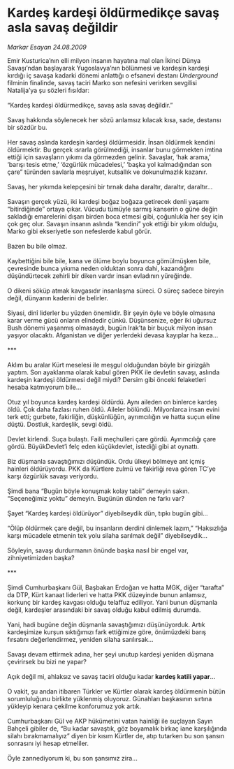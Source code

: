 # Kardeş kardeşi öldürmedikçe savaş asla savaş değildir

*Markar Esayan 24.08.2009*

<div class="taraf_structure_2col_1zq">
<div class="margen_n">



 <p>Emir Kusturica’nın elli milyon insanın hayatına mal olan İkinci Dünya Savaşı’ndan başlayarak Yugoslavya’nın bölünmesi ve kardeşin kardeşi kırdığı iç savaşa kadarki dönemi anlattığı o efsanevi destanı <i>Underground</i> filminin finalinde, savaş taciri Marko son nefesini verirken sevgilisi Natalija’ya şu sözleri fısıldar: <br/><br/>“Kardeş kardeşi öldürmedikçe, savaş asla savaş değildir.” <br/><br/>Savaş hakkında söylenecek her sözü anlamsız kılacak kısa, sade, destansı bir sözdür bu. <br/><br/>Her savaş aslında kardeşin kardeşi öldürmesidir. İnsan öldürmek kendini öldürmektir. Bu gerçek ısrarla görülmediği, insanlar bunu görmekten imtina ettiği için savaşların yıkımı da görmezden gelinir. Savaşlar, ‘hak arama,’ ‘barışı tesis etme,’ ‘özgürlük mücadelesi,’ ‘başka yol kalmadığından son çare” türünden savlarla meşruiyet, kutsallık ve dokunulmazlık kazanır. <br/><br/>Savaş, her yıkımda kelepçesini bir tırnak daha daraltır, daraltır, daraltır... <br/><br/>Savaşın gerçek yüzü, iki kardeşi boğaz boğaza getirecek denli yaşamı “bitirdiğinde” ortaya çıkar. Vücudu tümüyle sarmış kanserin o güne değin sakladığı emarelerini dışarı birden boca etmesi gibi, çoğunlukla her şey için çok geç olur. Savaşın insanın aslında “kendini” yok ettiği bir yıkım olduğu, Marko gibi ekseriyetle son nefeslerde kabul görür.<br/><br/>Bazen bu bile olmaz. <br/><br/>Kaybettiğini bile bile, kana ve ölüme boylu boyunca gömülmüşken bile, çevresinde bunca yıkıma neden olduktan sonra dahi, kazandığını düşündürtecek zehirli bir diken vardır insan evladının yüreğinde. <br/><br/>O dikeni söküp atmak kavgasıdır insanlaşma süreci. O süreç sadece bireyin değil, dünyanın kaderini de belirler. <br/><br/>Siyasi, dinî liderler bu yüzden önemlidir. Bir şeyin öyle ve böyle olmasına karar verme gücü onların elindedir çünkü. Düşünsenize, eğer iki uğursuz Bush dönemi yaşanmış olmasaydı, bugün Irak’ta bir buçuk milyon insan yaşıyor olacaktı. Afganistan ve diğer yerlerdeki devasa kayıplar ha keza... <br/><br/>*** <br/><br/>Aklım bu aralar Kürt meselesi ile meşgul olduğundan böyle bir girizgâh yaptım. Son ayaklanma olarak kabul gören PKK ile devletin savaşı, aslında kardeşin kardeşi öldürmesi değil miydi? Dersim gibi önceki felaketleri hesaba katmıyorum bile... <br/><br/>Otuz yıl boyunca kardeş kardeşi öldürdü. Aynı aileden on binlerce kardeş öldü. Çok daha fazlası ruhen öldü. Aileler bölündü. Milyonlarca insan evini terk etti; gurbete, fakirliğin, düşkünlüğün, ayrımcılığın ve hatta suçun eline düştü. Dostluk, kardeşlik, sevgi öldü. <br/><br/>Devlet kirlendi. Suça bulaştı. Faili meçhulleri çare gördü. Ayırımcılığı çare gördü. BüyükDevlet’i felç eden küçükdevlet, istediği gibi at oynattı. <br/><br/>Biz düşmanla savaştığımızı düşündük. Ordu ülkeyi bölmeye ant içmiş hainleri öldürüyordu. PKK da Kürtlere zulmü ve fakirliği reva gören TC’ye karşı özgürlük savaşı veriyordu. <br/><br/>Şimdi bana “Bugün böyle konuşmak kolay tabii” demeyin sakın. “Seçeneğimiz yoktu” demeyin. Bugünün dünden ne farkı var? <br/><br/>Şayet “Kardeş kardeşi öldürüyor” diyebilseydik dün, tıpkı bugün gibi... <br/><br/>“Ölüp öldürmek çare değil, bu insanların derdini dinlemek lazım,” “Haksızlığa karşı mücadele etmenin tek yolu silaha sarılmak değil” diyebilseydik... <br/><br/>Söyleyin, savaşı durdurmanın önünde başka nasıl bir engel var, zihniyetimizden başka? <br/><br/>*** <br/><br/>Şimdi Cumhurbaşkanı Gül, Başbakan Erdoğan ve hatta MGK, diğer “tarafta” da DTP, Kürt kanaat liderleri ve hatta PKK düzeyinde bunun anlamsız, korkunç bir kardeş kavgası olduğu telaffuz ediliyor. Yani bunun düşmanla değil, kardeşler arasındaki bir savaş olduğu kabul edilmiş durumda. <br/><br/>Yani, hadi bugüne değin düşmanla savaştığımızı düşünüyorduk. Artık kardeşimize kurşun sıktığımızı fark ettiğimize göre, önümüzdeki barış fırsatını değerlendirmez, yeniden silaha sarılırsak... <br/><br/>Savaşı devam ettirmek adına, her şeyi unutup kardeşi yeniden düşmana çevirirsek bu bizi ne yapar? <br/><br/>Açık değil mi, ahlaksız ve savaş taciri olduğu kadar <b>kardeş katili yapar</b>... <br/><br/>O vakit, şu andan itibaren Türkler ve Kürtler olarak kardeş öldürmenin bütün sorumluluğunu birlikte yüklenmiş oluyoruz. Günahları başkasının sırtına yükleyip kenara çekilme konforumuz yok artık. <br/><br/>Cumhurbaşkanı Gül ve AKP hükümetini vatan hainliği ile suçlayan Sayın Bahçeli gibiler de, “Bu kadar savaştık, göz boyamalık birkaç iane karşılığında silahı bırakmamalıyız” diyen bir kısım Kürtler de, atıp tutarken bu son şansın sonrasını iyi hesap etmeliler. <br/><br/>Öyle zannediyorum ki, bu son şansımız zira...</p>
<br/>
<br/>
<br/>



<br/>


<div id="taraf_not">
</div>

</div>


</div>
